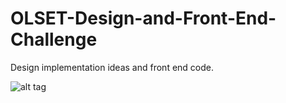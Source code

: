 OLSET-Design-and-Front-End-Challenge
====================================

Design implementation ideas and front end code.

![alt tag](https://dl.dropbox.com/s/jk06xr144etxrv3/Screenshot%202014-10-02%2011.25.57.png?dl=0)

